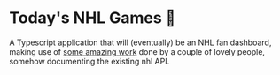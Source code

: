 # Today's NHL Games :ice_hockey:
A Typescript application that will (eventually) be an NHL fan dashboard, making use of [some amazing work](https://gitlab.com/dword4/nhlapi/-/blob/master/stats-api.md) done by a couple of lovely people, somehow documenting the existing nhl API.